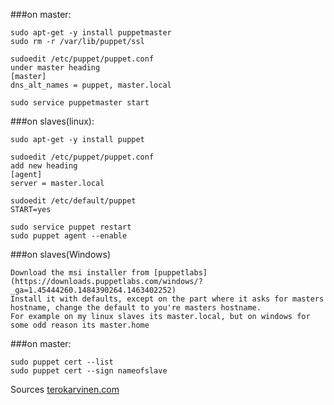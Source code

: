 ###on master:
```
sudo apt-get -y install puppetmaster
sudo rm -r /var/lib/puppet/ssl

sudoedit /etc/puppet/puppet.conf
under master heading
[master]
dns_alt_names = puppet, master.local

sudo service puppetmaster start 
```
###on slaves(linux):
```
sudo apt-get -y install puppet

sudoedit /etc/puppet/puppet.conf
add new heading
[agent]
server = master.local

sudoedit /etc/default/puppet
START=yes

sudo service puppet restart
sudo puppet agent --enable
```
###on slaves(Windows)
```
Download the msi installer from [puppetlabs](https://downloads.puppetlabs.com/windows/?_ga=1.45444260.1484390264.1463402252)
Install it with defaults, except on the part where it asks for masters hostname, change the default to you're masters hostname.
For example on my linux slaves its master.local, but on windows for some odd reason its master.home
```
###on master:
```
sudo puppet cert --list
sudo puppet cert --sign nameofslave
```

Sources
[terokarvinen.com](http://terokarvinen.com/2012/puppetmaster-on-ubuntu-12-04)
